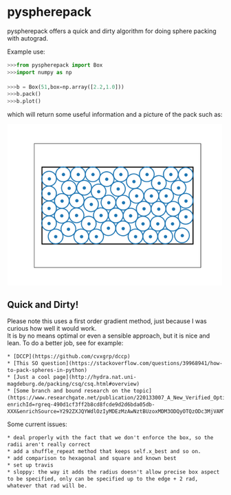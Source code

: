 # pyspherepack

pyspherepack offers a quick and dirty algorithm for doing sphere packing with autograd.

Example use: 

```python
>>>from pyspherepack import Box
>>>import numpy as np

>>>b = Box(51,box=np.array([2.2,1.0]))
>>>b.pack()
>>>b.plot()
```

which will return some useful information and a picture of the pack such as:

<img src="examples/pack51.png" width="500">

## Quick and Dirty! 

Please note this uses a first order gradient method, just because I was curious how well it would work.  
It is by no means optimal or even a sensible approach, but it is nice and lean.  To do a better job, see
for example:
    
    * [DCCP](https://github.com/cvxgrp/dccp) 
    * [This SO question](https://stackoverflow.com/questions/39968941/how-to-pack-spheres-in-python)
    * [Just a cool page](http://hydra.nat.uni-magdeburg.de/packing/csq/csq.html#overview)
    * [Some branch and bound research on the topic](https://www.researchgate.net/publication/220133007_A_New_Verified_Optimization_Technique_for_the_Packing_Circles_in_a_Unit_Square_Problems?enrichId=rgreq-490d1cf3ff2b8cd8fcde9d2d6bda05db-XXX&enrichSource=Y292ZXJQYWdlOzIyMDEzMzAwNztBUzoxMDM3ODQyOTQzODc3MjVAMTQwMTc1NTUxMjk2OA%3D%3D&el=1_x_3&_esc=publicationCoverPdf)

Some current issues:
    
    * deal properly with the fact that we don't enforce the box, so the radii aren't really correct
    * add a shuffle_repeat method that keeps self.x_best and so on.
    * add comparison to hexagonal and square and known best
    * set up travis 
    * sloppy: the way it adds the radius doesn't allow precise box aspect to be specified, only can be specified up to the edge + 2 rad, whatever that rad will be.
